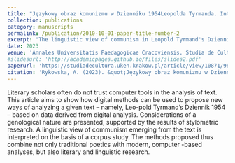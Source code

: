 ```yaml
---
title: "Językowy obraz komunizmu w Dzienniku 1954Leopolda Tyrmanda. Interpretacja wspomagana metodami i narzędziami lingwistyki komputerowej"
collection: publications
category: manuscripts
permalink: /publication/2010-10-01-paper-title-number-2
excerpt: "The linguistic view of communism in Leopold Tyrmand's Dziennik 1954. Interpretation supported by the methods and tools of computational linguistics"
date: 2023
venue: 'Annales Universitatis Paedagogicae Cracoviensis. Studia de Cultura'
#slidesurl: 'http://academicpages.github.io/files/slides2.pdf'
paperurl: 'https://studiadecultura.uken.krakow.pl/article/view/10871/9815'
citation: 'Rykowska, A. (2023). &quot;Językowy obraz komunizmu w Dzienniku 1954Leopolda Tyrmanda. Interpretacja wspomagana metodami i narzędziami lingwistyki komputerowej&quot; <i>Annales Universitatis Paedagogicae Cracoviensis. Studia de Cultura</i>. 15(2).'
---
```


Literary scholars often do not trust computer tools in the analysis of text. This article aims to show how digital methods can be used to propose new ways of analyzing a given text – namely, Leo-pold Tyrmand’s Dziennik 1954 – based on data derived from digital analysis. Considerations of a  genological nature are presented, supported by the results of stylometric research. A linguistic view of communism emerging from the text is interpreted on the basis of a corpus study. The methods proposed thus combine not only traditional poetics with modern, computer -based analyses, but also literary and linguistic research.